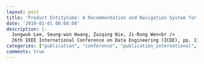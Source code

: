 ```yaml
---
layout: post
title: 'Product EntityCube: A Recommendation and Navigation System for Product Search'
date: '2010-01-01 00:00:00'
description: |-
  Jongwuk Lee, Seung-won Hwang, Zaiqing Nie, Ji-Rong Wen<br />
  26th IEEE International Conference on Data Engineering (ICDE), pp. 1113-1116, 2010
categories: ["publication", "conference", "publication_international", "conference_international"]
comments: true
---
```

